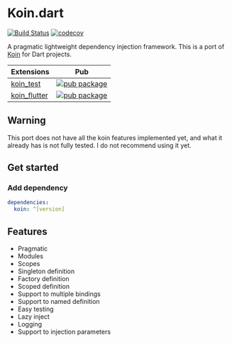 # Koin.dart

[![Build Status](https://travis-ci.org/pbissonho/koin.dart.svg?branch=master)](https://travis-ci.org/pbissonho/koin.dart)
[![codecov](https://codecov.io/gh/pbissonho/koin.dart/branch/master/graph/badge.svg)](https://codecov.io/gh/pbissonho/koin.dart)

A pragmatic lightweight dependency injection framework. This is a port of [Koin](https://github.com/InsertKoinIO/koin) for Dart projects.


| Extensions                                                                            | Pub                                                                                                    |
| ---------------------------------------------------------------------------------- | ------------------------------------------------------------------------------------------------------ |
| [koin_test](https://github.com/pbissonho/koin.dart/tree/master/packages/koin_test)                 | [![pub package](https://img.shields.io/pub/v/koin_test.svg)](https://pub.dev/packages/koin_test)                 |
| [koin_flutter](https://github.com/pbissonho/koin.dart/tree/master/packages/koin_flutter)       | [![pub package](https://img.shields.io/pub/v/koin_flutter.svg)](https://pub.dev/packages/koin_flutter) |



## Warning

This port does not have all the koin features implemented yet, and what it already has is not fully tested. I do not recommend using it yet.


## Get started

### Add dependency

```yaml
dependencies:
  koin: ^[version]
```
## Features

- Pragmatic
- Modules
- Scopes
- Singleton definition
- Factory definition
- Scoped definition
- Support to multiple bindings
- Support to named definition
- Easy testing
- Lazy inject
- Logging
- Support to injection parameters


